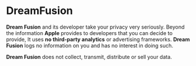 # DreamFusion

**Dream Fusion** and its developer take your privacy very seriously. Beyond the information **Apple** provides to developers that you can decide to provide, It uses **no third-party analytics** or advertising frameworks. **Dream Fusion** logs no information on you and has no interest in doing such.

**Dream Fusion** does not collect, transmit, distribute or sell your data.
